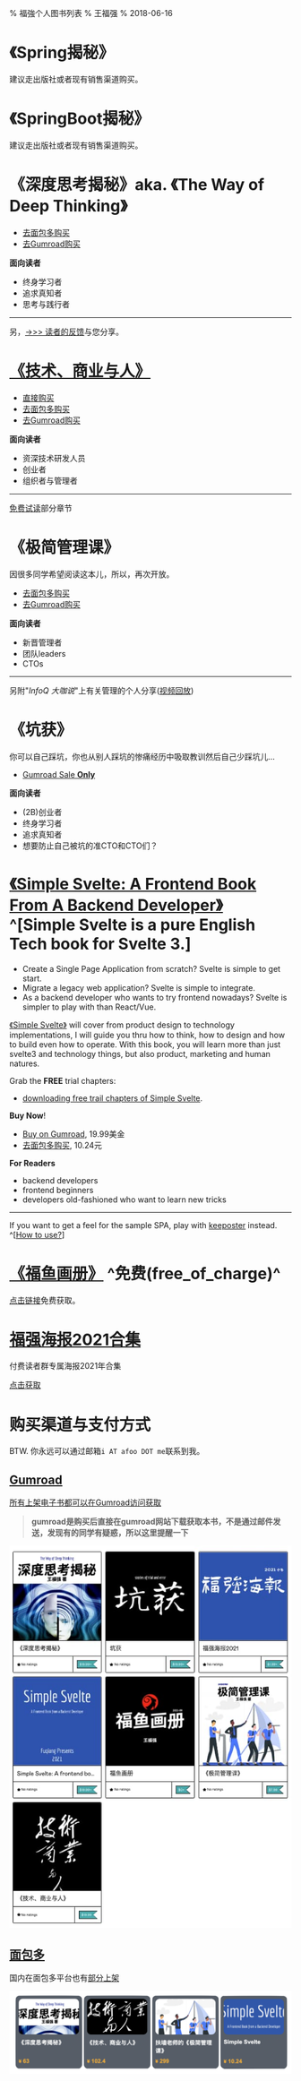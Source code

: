 %  福強个人图书列表
% 王福强
% 2018-06-16

# 《Spring揭秘》

建议走出版社或者现有销售渠道购买。

# 《SpringBoot揭秘》

建议走出版社或者现有销售渠道购买。

# 《深度思考揭秘》aka. 《The Way of Deep Thinking》 

- [去面包多购买](https://mianbaoduo.com/o/fgg)
- [去Gumroad购买](https://gumroad.com/l/BRmvgb)

**面向读者**

- 终身学习者
- 追求真知者
- 思考与践行者

---

另，[->>> 读者的反馈](book-readers-praise.html)与您分享。

# [《技术、商业与人》](https://afoo.me/afpay/?id=tbh)

- [直接购买](https://afoo.me/afpay/?id=tbh)
- [去面包多购买](https://mianbaoduo.com/o/fgg)
- [去Gumroad购买](https://gum.co/uLPkW)

**面向读者**

- 资深技术研发人员
- 创业者
- 组织者与管理者

---

[免费试读](books/技术_商业与人-免费试读.pdf)部分章节

# 《极简管理课》

因很多同学希望阅读这本儿，所以，再次开放。

- [去面包多购买](https://mianbaoduo.com/o/bread/YZ2WlZdq)
- [去Gumroad购买](https://gum.co/fANOaE)

**面向读者**

- 新晋管理者
- 团队leaders
- CTOs

---

另附"*InfoQ 大咖说*"上有关管理的个人分享([视频回放](https://youtu.be/tIPwf7KKinc))

<!-- [![](images/mgt_talk_cover.jpg)](https://youtu.be/tIPwf7KKinc) -->

# 《坑获》

你可以自己踩坑，你也从别人踩坑的惨痛经历中吸取教训然后自己少踩坑儿...

- [Gumroad Sale **Only**](https://wfq.gumroad.com/l/kenghuo)


**面向读者**

- (2B)创业者
- 终身学习者
- 追求真知者
- 想要防止自己被坑的准CTO和CTO们？


# [《Simple Svelte: A Frontend Book From A Backend Developer》](https://wfq.gumroad.com/l/simple_svelte) ^[Simple Svelte is a pure English Tech book for Svelte 3.]

- Create a Single Page Application from scratch?  Svelte is simple to get start.
- Migrate a legacy web application? Svelte is simple to integrate.
- As a backend developer who wants to try frontend nowadays? Svelte is simpler to play with than React/Vue.

[《Simple Svelte》](https://wfq.gumroad.com/l/simple_svelte) will cover from product design to technology implementations, I will guide you thru how to think, how to design and how to build even how to operate. With this book, you will learn more than just svelte3 and technology things, but also product, marketing and human natures.

Grab the **FREE** trial chapters: 

- [downloading free trail chapters of Simple Svelte](https://afoo.me/books/SimpleSvelte_Trial_Edition.pdf).

**Buy Now**!

- [Buy on Gumroad](https://wfq.gumroad.com/l/simple_svelte), 19.99美金
- [去面包多购买](https://mianbaoduo.com/o/bread/YpeTkp1s), 10.24元

**For Readers**

- backend developers
- frontend beginners
- developers old-fashioned who want to learn new tricks

---

If you want to get a feel for the sample SPA, play with [keeposter](https://poster.keevol.cn/) instead. ^[[How to use?](https://www.bilibili.com/video/BV1pg411F7jQ?share_source=copy_web)]



# [《福鱼画册》](https://wfq.gumroad.com/l/wKzbp) ^免费(free_of_charge)^

[点击链接](https://wfq.gumroad.com/l/wKzbp)免费获取。

# [福强海报2021合集](https://wfq.gumroad.com/l/fqhb2021) 

付费读者群专属海报2021年合集

[点击获取](https://wfq.gumroad.com/l/fqhb2021)




# 购买渠道与支付方式

BTW. 你永远可以通过邮箱`i AT afoo DOT me`联系到我。

## [Gumroad](https://wfq.gumroad.com/)

[所有上架电子书都可以在Gumroad访问获取](https://wfq.gumroad.com/l) 

> **gumroad是购买后直接在gumroad网站下载获取本书，不是通过邮件发送，发现有的同学有疑惑，所以这里提醒一下**

![](images/books_list_on_gumroad.jpg)

## [面包多](https://mianbaoduo.com/o/fgg)

国内在面包多平台也有[部分上架](https://mianbaoduo.com/o/fgg)

![](images/mianbaoduo_list.png)







